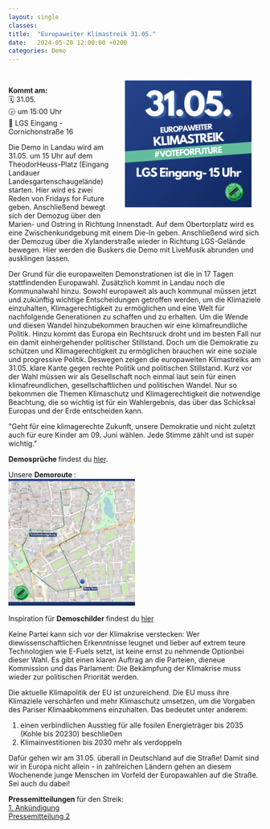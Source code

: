 ```yaml
---
layout: single
classes: 
title:  "Europaweiter Klimastreik 31.05."
date:   2024-05-20 12:00:00 +0200
categories: Demo
---
```


<img src="https://github.com/fridaysforfuture-landau-pfalz/fridaysforfuture-landau-pfalz.github.io/blob/main/assets/Demos/2024.05.31%20EK/SharePic%2031.05.png?raw=true" alt="SharePic 31.05." style="float:right;" hspace=20 vspace=20 height="50%" width="50%"> <br>

<b>Kommt am: <br> </b>
🗓 31.05. <br>
🕞 um 15:00 Uhr <br>
📍 LGS Eingang - Cornichonstraße 16 <br>

Die Demo in Landau wird am 31.05. um 15 Uhr auf dem TheodorHeuss-Platz (Eingang Landauer Landesgartenschaugelände) starten. Hier wird es zwei Reden von Fridays for Future geben. Anschließend bewegt sich der Demozug über den Marien- und Ostring in Richtung Innenstadt. Auf dem Obertorplatz wird es eine Zwischenkundgebung mit einem Die-In geben. Anschließend wird sich der Demozug über die Xylanderstraße wieder in Richtung LGS-Gelände bewegen. Hier werden die Buskers die Demo mit LiveMusik abrunden und ausklingen lassen. 

Der Grund für die europaweiten Demonstrationen ist die in 17 Tagen stattfindenden Europawahl. Zusätzlich kommt in Landau noch die Kommunalwahl hinzu. Sowohl europaweit als auch kommunal müssen jetzt und zukünftig wichtige Entscheidungen getroffen werden, um die Klimaziele einzuhalten, Klimagerechtigkeit zu ermöglichen und eine Welt für nachfolgende Generationen zu schaffen und zu erhalten. Um die Wende und diesen Wandel hinzubekommen brauchen wir eine klimafreundliche Politik. Hinzu kommt das Europa ein Rechtsruck droht und im besten Fall nur ein damit einhergehender politischer Stillstand. Doch um die Demokratie zu schützen und Klimagerechtigkeit zu ermöglichen brauchen wir eine soziale und progressive Politik. Deswegen zeigen die europaweiten Klimastreiks am 31.05. klare Kante gegen rechte Politik und politischen Stillstand. Kurz vor der Wahl müssen wir als Gesellschaft noch einmal laut sein für einen klimafreundlichen, gesellschaftlichen und politischen Wandel. Nur so bekommen die Themen Klimaschutz und Klimagerechtigkeit die notwendige Beachtung, die so wichtig ist für ein Wahlergebnis, das über das Schicksal Europas und der Erde entscheiden kann.

"Geht für eine klimagerechte Zukunft, unsere Demokratie und nicht zuletzt auch für eure Kinder am 09. Juni wählen. Jede Stimme zählt und ist super wichtig."

<b> Demosprüche </b> findest du <a href="https://fridaysforfuture-landau.de/assets/Demos/GK%2003.03.23/Lieder%20und%20Rufe%20DINA5.pdf" target="_blank" >hier</a>. <br>

Unsere <b> Demoroute </b>: <br>
<img src="https://github.com/fridaysforfuture-landau-pfalz/fridaysforfuture-landau-pfalz.github.io/blob/main/assets/Demos/2024.05.31%20EK/Route%2031.05.24.png?raw=true" alt="Route" height="50%" width="50%">

Inspiration für <b> Demoschilder </b> findest du <a href=" https://fridaysforfuture-landau.de/material#Demoschilder" target="_blank" >hier</a> <br>

Keine Partei kann sich vor der Klimakrise verstecken: Wer diewissenschaftlichen Erkenntnisse leugnet und lieber auf extrem teure Technologien wie E-Fuels setzt, ist keine ernst zu nehmende Optionbei dieser Wahl. Es gibt einen klaren Auftrag an die Parteien, dieneue Kommission und das Parlament: Die Bekämpfung der Klimakrise muss wieder zur politischen Priorität werden. <br>

Die aktuelle Klimapolitik der EU ist unzureichend. Die EU muss ihre Klimaziele verschärfen und mehr Klimaschutz umsetzen, um die Vorgaben des Pariser Klimaabkommens einzuhalten. Das bedeutet unter anderem: <br>

1. einen verbindlichen Ausstieg für alle fosilen Energieträger bis 2035 (Kohle bis 20230) beschlie0en <br>
2. Klimainvestitionen bis 2030 mehr als verdoppeln <br>

Dafür gehen wir am 31.05. überall in Deutschland auf die Straße! Damit sind wir in Europa nicht allein - in zahlreichen Ländern gehen an diesem Wochenende junge Menschen im Vorfeld der Europawahlen auf die Straße. Sei auch du dabei!

<b> Pressemitteilungen </b> für den Streik: <br>
<a href="assets/Demos/2024.05.31 EK/Pressemitteilung Europastreik Ankündigung.pdf" target="_blank" >1. Ankündigung</a> <br>
<a href="assets/Demos/2024.05.31 EK/Pressemitteilung Fridays for Future Landau Europaweiter Klimastreik 31.05..pdf" target="_blank" >Pressemitteilung 2</a> <br>
